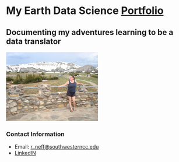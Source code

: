 # My Earth Data Science [Portfolio](https://bioncphilic.github.io)
## Documenting my adventures learning to be a data translator

<img src="/img/003-WYsm.jpg" alt="Snow on mountains in Wyoming in July" width="50%"/>

### Contact Information
* Email: r_neff@southwesterncc.edu
* [LinkedIN](https://www.linkedin.com/in/randi-neff-b7a27823b/)
